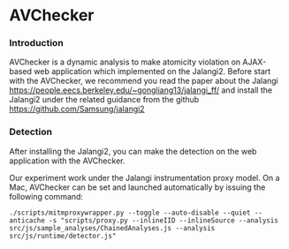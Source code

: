 AVChecker
=======
### Introduction

AVChecker is a dynamic analysis to make atomicity violation on AJAX-based web application which implemented on the Jalangi2.
Before start with the AVChecker, we recommend you read the paper about the Jalangi https://people.eecs.berkeley.edu/~gongliang13/jalangi_ff/
and install the Jalangi2 under the related guidance from the github https://github.com/Samsung/jalangi2


### Detection
After installing the Jalangi2, you can make the detection on the web application with the AVChecker.

Our experiment work under the Jalangi instrumentation proxy model. On a Mac, AVChecker can be set and launched automatically by issuing the following command:

	./scripts/mitmproxywrapper.py --toggle --auto-disable --quiet --anticache -s "scripts/proxy.py --inlineIID --inlineSource --analysis src/js/sample_analyses/ChainedAnalyses.js --analysis src/js/runtime/detector.js"